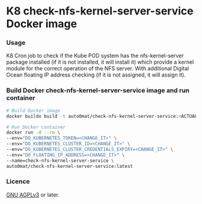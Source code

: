 # K8 check-nfs-kernel-server-service Docker image

### Usage
K8 Cron job to check if the Kube POD system has the nfs-kernel-server
package installed (if it is not installed, it will install it) which
provide a kernel module for the correct operation of the NFS server.
With additional Digital Ocean floating IP address checking (if it is
not assigned, it will assign it).

### Build Docker check-nfs-kernel-server-service image and run container

```bash
# Build Docker image
docker buildx build -t auto0mat/check-nfs-kernel-server-service:<ACTUAL_YEAR>.<SERIAL_NUMBER> .

# Run Docker container
docker run -d --rm \
--env="DO_KUBERNETES_TOKEN=<CHANGE_IT>" \
--env="DO_KUBERNETES_CLUSTER_ID=<CHANGE_IT>" \
--env="DO_KUBERNETES_CLUSTER_CREDENTIALS_EXPIRY=<CHANGE_IT>" \
--env="DO_FLOATING_IP_ADDRESS=<CHANGE_IT>" \
--name=check-nfs-kernel-server-service \
auto0mat/check-nfs-kernel-server-service:latest
```

### Licence

[GNU AGPLv3](https://www.gnu.org/licenses/agpl-3.0.en.html) or later.
